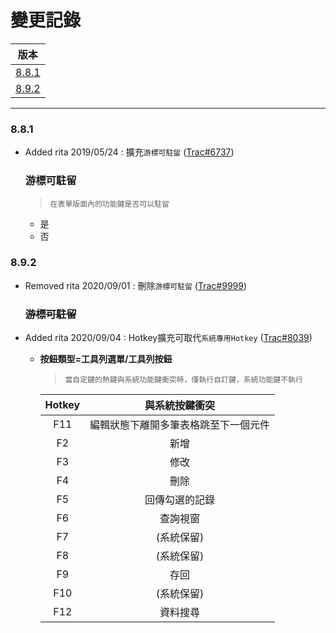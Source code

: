   變更記錄<!--版本變更記錄(最高階標題)-->
  ===
  | 版本 |
  | :---: |
  | [8.8.1](#v8_8_1) |
  | [8.9.2](#v8_9_2) |

  ***

  ### <a id='v8_8_1'></a>8.8.1
  * Added rita 2019/05/24 :  擴充`游標可駐留` ([Trac#6737])

      ### <div id="focus">游標可駐留</div>

      >`在表單版面內的功能鍵是否可以駐留`
      * 是
      * 否

  [Trac#6737]:http://trac.uneec.com/trac/neco/ticket/6737 "#6737"

  ### <a id='v8_9_2'></a>8.9.2
  * Removed rita 2020/09/01 :  刪除`游標可駐留` ([Trac#9999])
      ### ~~<div id="focus">游標可駐留</div>~~

  [Trac#9999]:http://trac.uneec.com/trac/neco/ticket/9999 "#9999"

  * Added rita 2020/09/04 :  Hotkey擴充可取代`系統專用Hotkey` ([Trac#8039])

    * **按鈕類型=工具列選單/工具列按鈕**
      >`當自定鍵的熱鍵與系統功能鍵衝突時，僅執行自訂鍵，系統功能鍵不執行`

      | Hotkey | 與系統按鍵衝突 |
      | :------: | :-------------: |
      | F11 | 編輯狀態下離開多筆表格跳至下一個元件 |
      | F2 | 新增 |
      | F3 | 修改 |
      | F4 | 刪除 |
      | F5 | 回傳勾選的記錄 |
      | F6 | 查詢視窗 |
      | F7 | (系統保留) |
      | F8 | (系統保留) |
      | F9 | 存回 |
      | F10 | (系統保留) |
      | F12 | 資料搜尋 |

  <!--超連結引用ps.畫面上看不到-->
  [Trac#8039]:http://trac.uneec.com/trac/neco/ticket/8039 "#8039"





